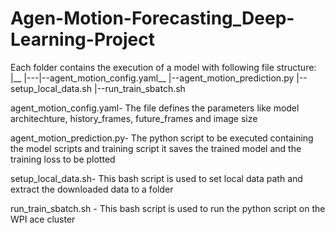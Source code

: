 # Agen-Motion-Forecasting_Deep-Learning-Project

Each folder contains the execution of a model with following file structure:
|__
|---|--agent_motion_config.yaml__
    |--agent_motion_prediction.py
    |--setup_local_data.sh
    |--run_train_sbatch.sh
    
    
    
agent_motion_config.yaml- The file defines the parameters like model architechture, history_frames, future_frames and image size 

agent_motion_prediction.py- The python script to be executed containing the model scripts and training script it saves the trained model and the training loss to be plotted

setup_local_data.sh- This bash script is used to set local data path and extract the downloaded data to a folder

run_train_sbatch.sh -  This bash script is used to run the python script on the WPI ace cluster
